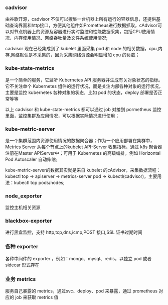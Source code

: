 

### cadvisor 

由谷歌开源，cadvisor 不仅可以搜集一台机器上所有运行的容器信息，还提供基础查询界面和http接口，方便其他组件如Prometheus进行数据抓取，cAdvisor可以对节点机器上的资源及容器进行实时监控和性能数据采集，包括CPU使用情况、内存使用情况、网络吞吐量及文件系统使用情况;

cadvisor 现在已经集成到了 kubelet 里面采集 pod 和 node 的相关数据，cpu,内存,网络默认是不采集的，因为采集网络资源会明显增加 cpu 的负载；

### kube-state-metrics

是一个简单的服务，它监听 Kubernetes API 服务器并生成有关对象状态的指标。它不关注单个 Kubernetes 组件的运行状况，而是关注内部各种对象的运行状况，主要是监控 kubernetes 各种对象的状态，比如 pod 的状态，deploy 部署是否正常等等

以上 cadvisor 和 kube-state-metrics 都可以通过 job 对接到 pormetheus 监控里面，监控集群及应用情况，可以根据实际情况进行使用；

### kube-metric-server 

是一个集群范围内资源使用情况的数据聚合器；作为一个应用部署在集群中，Metrics Server 从每个节点上的kubelet API-Server 收集指标，通过 k8s 聚合器注册在Master APIServer中；可用于 Kubernetes 的高级编排，例如 Horizontal Pod Autoscaler 自动伸缩;

kube-metric-server的数据其实就是来自 kubelet 的cAdvisor，采集数据流程：kubectl top -> apiserver -> metrics-server pod -> kubectl(cadvisor)，主要用法：kubectl top pods/nodes;

### node_exporter

监控主机相关资源

### blackbox-exporter

进行黑盒监控，支持 http,tcp,dns,icmp,POST 接口,SSL 证书过期时间

### 各种 exporter

各种中间件的 exporter ，例如：mongo、mysql、redis，以独立 pod 或者 sidecar 形式存在

### 业务 metrics

服务自己暴露的 metrics，通过svc、deploy、pod 来暴露，通过 prometheus 对应的 job 来获取 metrics 值







